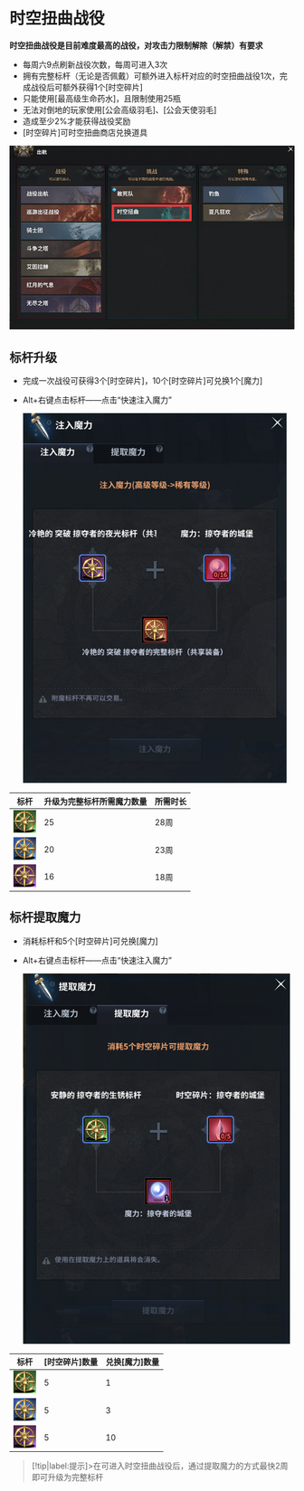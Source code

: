 #   时空扭曲战役    <!-- {docsify-ignore-all} -->
**时空扭曲战役是目前难度最高的战役，对攻击力限制解除（解禁）有要求**

-   每周六9点刷新战役次数，每周可进入3次
-   拥有完整标杆（无论是否佩戴）可额外进入标杆对应的时空扭曲战役1次，完成战役后可额外获得1个[时空碎片]
-   只能使用[最高级生命药水]，且限制使用25瓶
-   无法对倒地的玩家使用[公会高级羽毛]、[公会天使羽毛]
-   造成至少2%才能获得战役奖励
-   [时空碎片]可时空扭曲商店兑换道具

![Alt text](image.png ':size=50%')

## 标杆升级
-   完成一次战役可获得3个[时空碎片]，10个[时空碎片]可兑换1个[魔力]
-   Alt+右键点击标杆——点击“快速注入魔力”

    ![Alt text](image-1.png ':size=25%')

 
| 标杆 |  升级为完整标杆所需魔力数量 |所需时长
| --------| ----------- |----------- |
|  ![Alt text](image-23.png)|25|28周
|  ![Alt text](image-24.png)|20|23周
|  ![Alt text](image-25.png)|16|18周

## 标杆提取魔力
-   消耗标杆和5个[时空碎片]可兑换[魔力]
-   Alt+右键点击标杆——点击“快速注入魔力”

    ![Alt text](image-2.png ':size=25%')

 
| 标杆 |  [时空碎片]数量 |兑换[魔力]数量 |
| --------| ----------- |----------- |
|  ![Alt text](image-23.png)|5|1
|  ![Alt text](image-24.png)|5|3
|  ![Alt text](image-25.png)|5|10

> [!tip|label:提示]>在可进入时空扭曲战役后，通过提取魔力的方式最快2周即可升级为完整标杆
